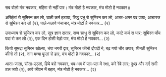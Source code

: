 सब बोलो मंत्र नवकार, महिमा रो नहीं पार।
मंत्र मोटो है नवकार, मंत्र मोटो है नवकार॥

अरिहंतां रो सुमिरन कर लो, घाती कर्म हटाया,
सिद्ध प्रभु रो सुमिरन कर लो, अजर-अमर पद पाया;
आचारज रो सुमिरन कर लो (२), पाले-पलावे पंचाचार,
मंत्र मोटो है नवकार... (२)

उपाध्याय रो सुमिरन कर लो, सूत्र ज्ञान दातार,
सव्व साधु रो सुमिरन कर लो, काटे कर्म रा भार;
सुमिरन पाँच पदां रो कर लो (२), एक दिन होसी बेड़ो पार,
मंत्र मोटो है नवकार... (२)

कियो सुभद्रा सुमिरन खोल्या, चंपा नगरी द्वार,
सुमिरन कीनो द्रौपदी ने, बढ़ गयो चीर अपार;
श्रीमती सुमिरन कीनो तो (२), नाग बण्या फूलां रो हार,
मंत्र मोटो है नवकार... (२)

आता-जाता, सोता-उठतां, हिये बसे नवकार,
भव-भव में पल-पल में रक्षा, करे रेवे लार;
दुःख और दर्द सभी टल जावे (२), आवे जीवन में बहार,
मंत्र मोटो है नवकार... (२)